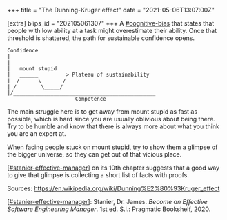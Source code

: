 +++
title = "The Dunning-Kruger effect"
date = "2021-05-06T13:07:00Z"

[extra]
blips_id = "202105061307"
+++
A [#cognitive-bias](/blips/tags/cognitive-bias) that states that people with low ability at a task might overestimate their ability. Once that threshold is shattered, the path for sustainable confidence opens.


```
Confidence
|
|                    
|   mount stupid    
|   ______         > Plateau of sustainability
|  /      \       /
| /        \_____/
|/______________________________________________
                      Competence
```


The main struggle here is to get away from mount stupid as fast as possible, which is hard since you are usually oblivious about being there. Try to be humble and know that there is always more about what you think you are an expert at.

When facing people stuck on mount stupid, try to show them a glimpse of the bigger universe, so they can get out of that vicious place.

[[#stanier-effective-manager](/blips/tags/stanier-effective-manager)] on its 10th chapter suggests that a good way to give that glimpse is collecting a short list of facts with proofs.

Sources:
https://en.wikipedia.org/wiki/Dunning%E2%80%93Kruger_effect

[[#stanier-effective-manager](/blips/tags/stanier-effective-manager)]: Stanier, Dr. James. _Become an Effective Software Engineering Manager_. 1st ed. S.l.: Pragmatic Bookshelf, 2020.
